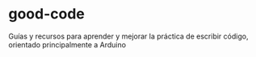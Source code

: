 # good-code
Guías y recursos para aprender y mejorar la práctica de escribir código, orientado principalmente a Arduino
